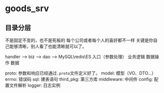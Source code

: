 # goods_srv

## 目录分层

不是固定不变的，也不是死板的
每个公司或者每个人的喜好都不一样
关键是你自己能够清晰，别人看了也能清晰就可以了。


handler       -->   biz     -->   dao  -->  MySQL\redis\ES
入口（参数处理）     业务逻辑       数据操作          数据

proto: 参数和响应已经通过`.proto`文件定义好了。
model: 模型（VO、DTO...）
errno: 错误码
sql: 建表语句
third_pkg: 第三方库
middleware: 中间件
config: 配置文件解析
logger: 日志实例

